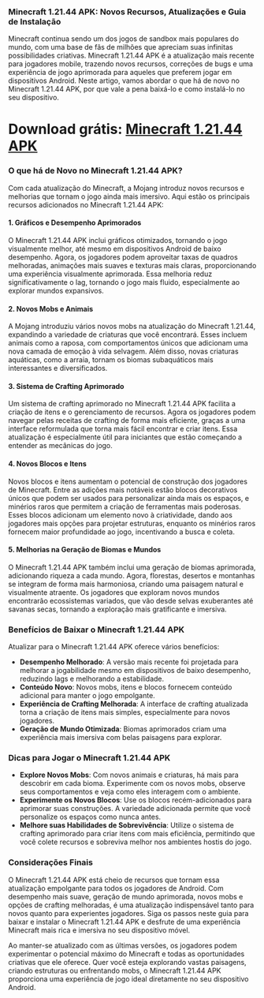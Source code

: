 ### **Minecraft 1.21.44 APK: Novos Recursos, Atualizações e Guia de Instalação**

Minecraft continua sendo um dos jogos de sandbox mais populares do mundo, com uma base de fãs de milhões que apreciam suas infinitas possibilidades criativas. Minecraft 1.21.44 APK é a atualização mais recente para jogadores mobile, trazendo novos recursos, correções de bugs e uma experiência de jogo aprimorada para aqueles que preferem jogar em dispositivos Android. Neste artigo, vamos abordar o que há de novo no Minecraft 1.21.44 APK, por que vale a pena baixá-lo e como instalá-lo no seu dispositivo.

# Download grátis: <a href=https://apkgara.com/minecraft-2/>Minecraft 1.21.44 APK</a>

### O que há de Novo no Minecraft 1.21.44 APK?

Com cada atualização do Minecraft, a Mojang introduz novos recursos e melhorias que tornam o jogo ainda mais imersivo. Aqui estão os principais recursos adicionados no Minecraft 1.21.44 APK:

#### 1. Gráficos e Desempenho Aprimorados
O Minecraft 1.21.44 APK inclui gráficos otimizados, tornando o jogo visualmente melhor, até mesmo em dispositivos Android de baixo desempenho. Agora, os jogadores podem aproveitar taxas de quadros melhoradas, animações mais suaves e texturas mais claras, proporcionando uma experiência visualmente aprimorada. Essa melhoria reduz significativamente o lag, tornando o jogo mais fluido, especialmente ao explorar mundos expansivos.

#### 2. Novos Mobs e Animais
A Mojang introduziu vários novos mobs na atualização do Minecraft 1.21.44, expandindo a variedade de criaturas que você encontrará. Esses incluem animais como a raposa, com comportamentos únicos que adicionam uma nova camada de emoção à vida selvagem. Além disso, novas criaturas aquáticas, como a arraia, tornam os biomas subaquáticos mais interessantes e diversificados.

#### 3. Sistema de Crafting Aprimorado
Um sistema de crafting aprimorado no Minecraft 1.21.44 APK facilita a criação de itens e o gerenciamento de recursos. Agora os jogadores podem navegar pelas receitas de crafting de forma mais eficiente, graças a uma interface reformulada que torna mais fácil encontrar e criar itens. Essa atualização é especialmente útil para iniciantes que estão começando a entender as mecânicas do jogo.

#### 4. Novos Blocos e Itens
Novos blocos e itens aumentam o potencial de construção dos jogadores de Minecraft. Entre as adições mais notáveis estão blocos decorativos únicos que podem ser usados para personalizar ainda mais os espaços, e minérios raros que permitem a criação de ferramentas mais poderosas. Esses blocos adicionam um elemento novo à criatividade, dando aos jogadores mais opções para projetar estruturas, enquanto os minérios raros fornecem maior profundidade ao jogo, incentivando a busca e coleta.

#### 5. Melhorias na Geração de Biomas e Mundos
O Minecraft 1.21.44 APK também inclui uma geração de biomas aprimorada, adicionando riqueza a cada mundo. Agora, florestas, desertos e montanhas se integram de forma mais harmoniosa, criando uma paisagem natural e visualmente atraente. Os jogadores que exploram novos mundos encontrarão ecossistemas variados, que vão desde selvas exuberantes até savanas secas, tornando a exploração mais gratificante e imersiva.

### Benefícios de Baixar o Minecraft 1.21.44 APK

Atualizar para o Minecraft 1.21.44 APK oferece vários benefícios:

- **Desempenho Melhorado**: A versão mais recente foi projetada para melhorar a jogabilidade mesmo em dispositivos de baixo desempenho, reduzindo lags e melhorando a estabilidade.
- **Conteúdo Novo**: Novos mobs, itens e blocos fornecem conteúdo adicional para manter o jogo empolgante.
- **Experiência de Crafting Melhorada**: A interface de crafting atualizada torna a criação de itens mais simples, especialmente para novos jogadores.
- **Geração de Mundo Otimizada**: Biomas aprimorados criam uma experiência mais imersiva com belas paisagens para explorar.

### Dicas para Jogar o Minecraft 1.21.44 APK

- **Explore Novos Mobs**: Com novos animais e criaturas, há mais para descobrir em cada bioma. Experimente com os novos mobs, observe seus comportamentos e veja como eles interagem com o ambiente.
- **Experimente os Novos Blocos**: Use os blocos recém-adicionados para aprimorar suas construções. A variedade adicionada permite que você personalize os espaços como nunca antes.
- **Melhore suas Habilidades de Sobrevivência**: Utilize o sistema de crafting aprimorado para criar itens com mais eficiência, permitindo que você colete recursos e sobreviva melhor nos ambientes hostis do jogo.

### Considerações Finais

O Minecraft 1.21.44 APK está cheio de recursos que tornam essa atualização empolgante para todos os jogadores de Android. Com desempenho mais suave, geração de mundo aprimorada, novos mobs e opções de crafting melhoradas, é uma atualização indispensável tanto para novos quanto para experientes jogadores. Siga os passos neste guia para baixar e instalar o Minecraft 1.21.44 APK e desfrute de uma experiência Minecraft mais rica e imersiva no seu dispositivo móvel.

Ao manter-se atualizado com as últimas versões, os jogadores podem experimentar o potencial máximo do Minecraft e todas as oportunidades criativas que ele oferece. Quer você esteja explorando vastas paisagens, criando estruturas ou enfrentando mobs, o Minecraft 1.21.44 APK proporciona uma experiência de jogo ideal diretamente no seu dispositivo Android.
